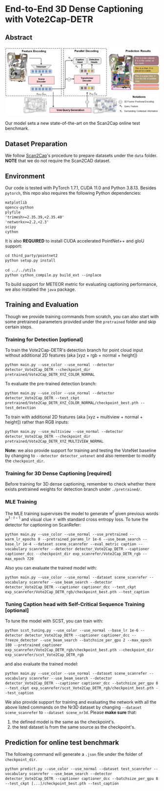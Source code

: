 # End-to-End 3D Dense Captioning with Vote2Cap-DETR

## Abstract

![pipeline](assets/overall_pipeline_detailed.jpg)

Our model sets a new state-of-the-art on the Scan2Cap online test benchmark.

## Dataset Preparation

We follow [Scan2Cap](https://github.com/daveredrum/Scan2Cap)'s procedure to prepare datasets under the `data` folder.
**NOTE** that we do not require the Scan2CAD dataset.

## Environment

Our code is tested with PyTorch 1.7.1, CUDA 11.0 and Python 3.8.13.
Besides `pytorch`, this repo also requires the following Python dependencies:

```{bash}
matplotlib
opencv-python
plyfile
'trimesh>=2.35.39,<2.35.40'
'networkx>=2.2,<2.3'
scipy
cython
```

It is also **REQUIRED** to install CUDA accelerated PointNet++ and gIoU support:

```{bash}
cd third_party/pointnet2
python setup.py install

cd ../../utils
python cython_compile.py build_ext --inplace
```

To build support for METEOR metric for evaluating captioning performance, we also installed the `java` package.

## Training and Evaluation

Though we provide training commands from scratch, you can also start with some pretrained parameters provided under the `pretrained` folder and skip certain steps.


### Training for Detection [optional]

To train the Vote2Cap-DETR's detection branch for point cloud input without additional 2D features (aka [xyz + rgb + normal + height])

```{bash}
python main.py --use_color --use_normal --detector detector_Vote2Cap_DETR --checkpoint_dir pretrained/Vote2Cap_DETR_XYZ_COLOR_NORMAL
```

To evaluate the pre-trained detection branch:

```{bash}
python main.py --use_color --use_normal --detector detector_Vote2Cap_DETR --test_ckpt pretrained/Vote2Cap_DETR_XYZ_COLOR_NORMAL/checkpoint_best.pth --test_detection
```

To train with additional 2D features (aka [xyz + multiview + normal + height]) rather than RGB inputs:

```{bash}
python main.py --use_multiview --use_normal --detector detector_Vote2Cap_DETR --checkpoint_dir pretrained/Vote2Cap_DETR_XYZ_MULTIVIEW_NORMAL
```

**Note:** we also provide support for training and testing the VoteNet baseline by changing to `--detector detector_votenet` and also remember to modify the `checkpoint_dir`.


### Training for 3D Dense Captioning [required]

Before training for 3D dense captioning, remember to check whether there exists pretrained weights for detection branch under `./pretrained/`. 

### MLE Training

The MLE training supervises the model to generate $w^{t}$ given previous words $w^{1:t-1}$ and visual clue $\mathcal{V}$ with standard cross entropy loss. To tune the detector for captioning on ScanRefer:

```{bash}
python main.py --use_color --use_normal --use_pretrained --warm_lr_epochs 0 --pretrained_params_lr 1e-6 --use_beam_search --base_lr 1e-4 --dataset scene_scanrefer --eval_metric caption --vocabulary scanrefer --detector detector_Vote2Cap_DETR --captioner captioner_dcc --checkpoint_dir exp_scanrefer/Vote2Cap_DETR_rgb --max_epoch 720
```

Also you can evaluate the trained model with:

```{bash}
python main.py --use_color --use_normal --dataset scene_scanrefer --vocabulary scanrefer --use_beam_search --detector detector_Vote2Cap_DETR --captioner captioner_dcc --test_ckpt exp_scanrefer/Vote2Cap_DETR_rgb/checkpoint_best.pth --test_caption
```

### Tuning Caption head with Self-Critical Sequence Training [optional]

To tune the model with SCST, you can train with:

```{cmd}
python scst_tuning.py --use_color --use_normal --base_lr 1e-6 --detector detector_Vote2Cap_DETR --captioner captioner_dcc --freeze_detector --use_beam_search --batchsize_per_gpu 2 --max_epoch 180 --pretrained_captioner exp_scanrefer/Vote2Cap_DETR_rgb/checkpoint_best.pth --checkpoint_dir exp_scanrefer/scst_Vote2Cap_DETR_rgb
```

and also evaluate the trained model:

```{cmd}
python main.py --use_color --use_normal --dataset scene_scanrefer --vocabulary scanrefer --use_beam_search --detector detector_Vote2Cap_DETR --captioner captioner_dcc --batchsize_per_gpu 8 --test_ckpt exp_scanrefer/scst_Vote2Cap_DETR_rgb/checkpoint_best.pth --test_caption
```

We also provide support for training and evaluating the network with all the above listed commands on the Nr3D dataset by changing `--dataset scene_scanrefer` to `--dataset scene_nr3d`. 
Please **make sure** that:

1. the defined model is the same as the checkpoint's.
2. the test dataset is from the same source as the checkpoint's.


## Prediction for online test benchmark

The following command will generate a `.json` file under the folder of `checkpoint_dir`.

```
python predict.py --use_color --use_normal --dataset test_scanrefer --vocabulary scanrefer --use_beam_search --detector detector_Vote2Cap_DETR --captioner captioner_dcc --batchsize_per_gpu 8 --test_ckpt [...]/checkpoint_best.pth --test_caption
```